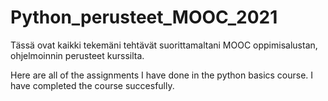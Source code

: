 # Python_perusteet_MOOC_2021
Tässä ovat kaikki tekemäni tehtävät suorittamaltani MOOC oppimisalustan, ohjelmoinnin perusteet kurssilta. 

Here are all of the assignments I have done in the python basics course. I have completed the course succesfully.
